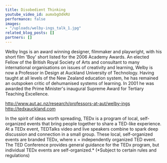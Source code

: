```yaml
---
title: Disobedient Thinking
youtube_video_id: aumxbgOdkRU
performance: false
images:
- "/uploads/welby-ings_talk_1.jpg"
related_blog_posts: []
partners: []
---
```


Welby Ings is an award winning designer, filmmaker and playwright, with his short film 'Boy' short listed for the 2006 Academy Awards. An elected Fellow of the British Royal Society of Arts and consultant to many international organisations on issues of creativity and learning, Welby is now a Professor in Design at Auckland University of Technology. Having taught at all levels of the New Zealand education system, he has remained an outspoken critic of dehumanised systems of learning. In 2001 he was awarded the Prime Minister's inaugural Supreme Award for Tertiary Teaching Excellence.

http://www.aut.ac.nz/research/professors-at-aut/welby-ings
http://tedxauckland.com

In the spirit of ideas worth spreading, TEDx is a program of local, self-organized events that bring people together to share a TED-like experience. At a TEDx event, TEDTalks video and live speakers combine to spark deep discussion and connection in a small group. These local, self-organized events are branded TEDx, where x = independently organized TED event. The TED Conference provides general guidance for the TEDx program, but individual TEDx events are self-organized.* (*Subject to certain rules and regulations)
